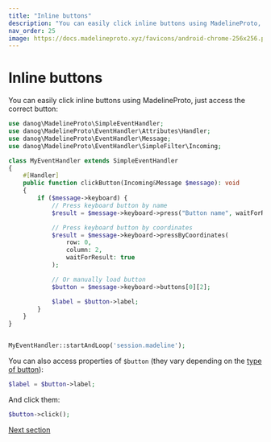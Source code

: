 ```yaml
---
title: "Inline buttons"
description: "You can easily click inline buttons using MadelineProto, just access the correct button:"
nav_order: 25
image: https://docs.madelineproto.xyz/favicons/android-chrome-256x256.png
---
```

# Inline buttons

You can easily click inline buttons using MadelineProto, just access the correct button:

```php
use danog\MadelineProto\SimpleEventHandler;
use danog\MadelineProto\EventHandler\Attributes\Handler;
use danog\MadelineProto\EventHandler\Message;
use danog\MadelineProto\EventHandler\SimpleFilter\Incoming;

class MyEventHandler extends SimpleEventHandler
{
    #[Handler]
    public function clickButton(Incoming&Message $message): void
    {
        if ($message->keyboard) {
            // Press keyboard button by name
            $result = $message->keyboard->press("Button name", waitForResult: true);

            // Press keyboard button by coordinates
            $result = $message->keyboard->pressByCoordinates(
                row: 0,
                column: 2,
                waitForResult: true
            );

            // Or manually load button
            $button = $message->keyboard->buttons[0][2];

            $label = $button->label;
        }
    }
}


MyEventHandler::startAndLoop('session.madeline');
```

You can also access properties of `$button` (they vary depending on the [type of button](https://docs.madelineproto.xyz/API_docs/types/KeyboardButton.html)):

```php
$label = $button->label;
```

And click them:

```php
$button->click();
```

<a href="https://docs.madelineproto.xyz/docs/SECRET_CHATS.html">Next section</a>
